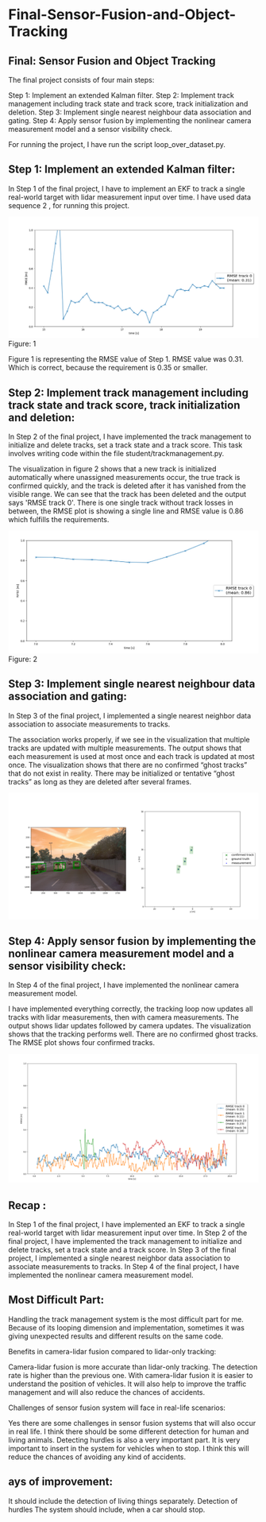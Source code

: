# Final-Sensor-Fusion-and-Object-Tracking
## Final: Sensor Fusion and Object Tracking

The final project consists of four main steps:

Step 1: Implement an extended Kalman filter.
Step 2: Implement track management including track state and track score, track initialization and deletion.
Step 3: Implement single nearest neighbour data association and gating.
Step 4: Apply sensor fusion by implementing the nonlinear camera measurement model and a sensor visibility check.

For running the project, I have run the script loop_over_dataset.py.


## Step 1: Implement an extended Kalman filter:

In Step 1 of the final project, I have to implement an EKF to track a single real-world target with lidar measurement input over time. I have used data sequence 2 , for running this project.

<img src ="img/Step1 Graph.PNG"/>
Figure: 1

Figure 1 is representing the RMSE value of Step 1. RMSE value was 0.31. Which is correct, because the requirement is 0.35 or smaller.



## Step 2: Implement track management including track state and track score, track initialization and deletion:

In Step 2 of the final project, I have implemented the track management to initialize and delete tracks, set a track state and a track score. This task involves writing code within the file student/trackmanagement.py.

The visualization in figure 2 shows that a new track is initialized automatically where unassigned measurements occur, the true track is confirmed quickly, and the track is deleted after it has vanished from the visible range. We can see that the track has been deleted and the output says 'RMSE track 0'. There is one single track without track losses in between, the RMSE plot is showing a single line and RMSE value is 0.86 which fulfills the requirements.



<img src ="img/Step2 Graph.PNG"/>
Figure: 2

## Step 3: Implement single nearest neighbour data association and gating:

In Step 3 of the final project, I implemented a single nearest neighbor data association to associate measurements to tracks. 

The association works properly, if we see in the visualization that multiple tracks are updated with multiple measurements. The output shows that each measurement is used at most once and each track is updated at most once. The visualization shows that there are no confirmed “ghost tracks” that do not exist in reality. There may be initialized or tentative “ghost tracks” as long as they are deleted after several frames. 

<img src ="img/Step 3.png"/>

## Step 4: Apply sensor fusion by implementing the nonlinear camera measurement model and a sensor visibility check:

In Step 4 of the final project, I have implemented the nonlinear camera measurement model.

I have implemented everything correctly, the tracking loop now updates all tracks with lidar measurements, then with camera measurements. The output shows lidar updates followed by camera updates. The visualization shows that the tracking performs well. There are no confirmed ghost tracks. The RMSE plot shows four confirmed tracks. 

<img src ="img/step4.png"/>

## Recap :

In Step 1 of the final project, I have implemented an EKF to track a single real-world target with lidar measurement input over time.
In Step 2 of the final project, I have implemented the track management to initialize and delete tracks, set a track state and a track score.
In Step 3 of the final project, I implemented a single nearest neighbor data association to associate measurements to tracks.
In Step 4 of the final project, I have implemented the nonlinear camera measurement model.

## Most Difficult Part: 

Handling the track management system is the most difficult part for me. Because of its looping dimension and implementation, sometimes it was giving unexpected results and different results on the same code.

Benefits in camera-lidar fusion compared to lidar-only tracking:

Camera-lidar fusion is more accurate than lidar-only tracking. The detection rate is higher than the previous one. With camera-lidar fusion it is easier to understand the position of  vehicles. It will also help to improve the traffic management and will also reduce the chances of accidents.

Challenges of sensor fusion system will face in real-life scenarios:

Yes there are some challenges in sensor fusion systems that will also occur in real life. 
I think there should be some different detection for human and living animals. Detecting hurdles is also a very important part. It is very important to insert in the system for vehicles when to stop. I think this will reduce the chances of avoiding any kind of accidents.


## ays of improvement:

It should include the detection of living things separately.
Detection of hurdles
The system should include, when a car should stop.










